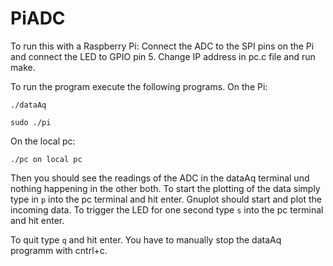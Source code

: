 # PiADC

To run this with a Raspberry Pi:
Connect the ADC to the SPI pins on the Pi and connect the LED to GPIO pin 5.
Change IP address in pc.c file and run make.

To run the program execute the following programs.
On the Pi:
```
./dataAq
```
```
sudo ./pi
```
On the local pc:
```
./pc on local pc
```
Then you should see the readings of the ADC in the dataAq terminal und nothing happening in the other both.
To start the plotting of the data simply type in ```p``` into the pc terminal and hit enter.
Gnuplot should start and plot the incoming data. To trigger the LED for one second type ```s``` into the pc terminal and hit enter.

To quit type ```q``` and hit enter.
You have to manually stop the dataAq programm with cntrl+c.
